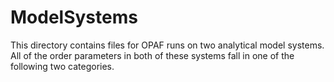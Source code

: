 # ModelSystems

This directory contains files for OPAF runs on two analytical model systems. All of the order parameters in both of these systems fall in one of the following two categories.
